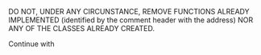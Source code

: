 DO NOT, UNDER ANY CIRCUNSTANCE, REMOVE FUNCTIONS ALREADY IMPLEMENTED (identified by the comment header with the address) NOR ANY OF THE CLASSES ALREADY CREATED.

Continue with <this>